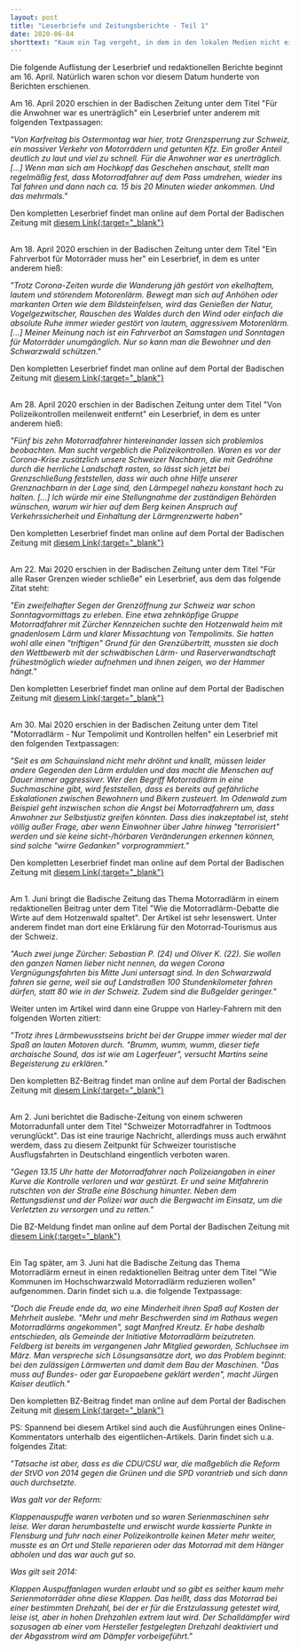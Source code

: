 ```yaml
---
layout: post
title: "Leserbriefe und Zeitungsberichte - Teil 1"
date: 2020-06-04
shorttext: "Kaum ein Tag vergeht, in dem in den lokalen Medien nicht ein Leserbrief oder Bericht über Motorradfahrer erscheint. Viel zu oft sind es Berichte über Tote oder Schwerverletzte, die auf den Rennstrecken rund um B 500, B 317 und B31 verunglücken. Und mindestens genauso oft gibt es redaktionelle Beiträge oder Leserbriefe, in dem Menschen über ihren verzweifelten Kampf gegen den Lärm berichten."
---
```


Die folgende Auflistung der Leserbrief und redaktionellen Berichte beginnt am 16. April. Natürlich waren schon vor diesem Datum hunderte von Berichten erschienen.

Am 16. April 2020 erschien in der Badischen Zeitung unter dem Titel "Für die Anwohner war es unerträglich" ein Leserbrief unter anderem mit folgenden Textpassagen: 

<i>"Von Karfreitag bis Ostermontag war hier, trotz Grenzsperrung zur Schweiz, ein massiver Verkehr von Motorrädern und getunten Kfz. Ein großer Anteil deutlich zu laut und viel zu schnell. Für die Anwohner war es unerträglich. [...] Wenn man sich am Hochkopf das Geschehen anschaut, stellt man regelmäßig fest, dass Motorradfahrer auf dem Pass umdrehen, wieder ins Tal fahren und dann nach ca. 15 bis 20 Minuten wieder ankommen. Und das mehrmals."</i>

Den kompletten Leserbrief findet man online auf dem Portal der Badischen Zeitung mit <span style="text-decoration: underline;">[diesem Link](https://www.badische-zeitung.de/leserbriefe-xmack7fqx--184823445.html){:target="_blank"}</span>
 
<br />
Am 18. April 2020 erschien in der Badischen Zeitung unter dem Titel "Ein Fahrverbot für Motorräder muss her" ein Leserbrief, in dem es unter anderem hieß: 

<i>"Trotz Corona-Zeiten wurde die Wanderung jäh gestört von ekelhaftem, lautem und störendem Motorenlärm. Bewegt man sich auf Anhöhen oder markanten Orten wie dem Bildsteinfelsen, wird das Genießen der Natur, Vogelgezwitscher, Rauschen des Waldes durch den Wind oder einfach die absolute Ruhe immer wieder gestört von lautem, aggressivem Motorenlärm. [...] Meiner Meinung nach ist ein Fahrverbot an Samstagen und Sonntagen für Motorräder unumgänglich. Nur so kann man die Bewohner und den Schwarzwald schützen."</i>

Den kompletten Leserbrief findet man online auf dem Portal der Badischen Zeitung mit <span style="text-decoration: underline;">[diesem Link](https://www.badische-zeitung.de/leserbriefe-x3seqfiax--184886863.html){:target="_blank"}</span>

<br />
Am 28. April 2020 erschien in der Badischen Zeitung unter dem Titel "Von Polizeikontrollen meilenweit entfernt" ein Leserbrief, in dem es unter anderem hieß: 

<i>"Fünf bis zehn Motorradfahrer hintereinander lassen sich problemlos beobachten. Man sucht vergeblich die Polizeikontrollen. Waren es vor der Corona-Krise zusätzlich unsere Schweizer Nachbarn, die mit Gedröhne durch die herrliche Landschaft rasten, so lässt sich jetzt bei Grenzschließung feststellen, dass wir auch ohne Hilfe unserer Grenznachbarn in der Lage sind, den Lärmpegel nahezu konstant hoch zu halten. [...] Ich würde mir eine Stellungnahme der zuständigen Behörden wünschen, warum wir hier auf dem Berg keinen Anspruch auf Verkehrssicherheit und Einhaltung der Lärmgrenzwerte haben"</i>

Den kompletten Leserbrief findet man online auf dem Portal der Badischen Zeitung mit <span style="text-decoration: underline;">[diesem Link](https://www.badische-zeitung.de/leserbriefe-xki3b7yix--185178804.html){:target="_blank"}</span>

<br />
Am 22. Mai 2020 erschien in der Badischen Zeitung unter dem Titel "Für alle Raser Grenzen wieder schließe" ein Leserbrief, aus dem das folgende Zitat steht: 

<i>"Ein zweifelhafter Segen der Grenzöffnung zur Schweiz war schon Sonntagvormittags zu erleben. Eine etwa zehnköpfige Gruppe Motorradfahrer mit Zürcher Kennzeichen suchte den Hotzenwald heim mit gnadenlosem Lärm und klarer Missachtung von Tempolimits. Sie hatten wohl alle einen "triftigen" Grund für den Grenzübertritt, mussten sie doch den Wettbewerb mit der schwäbischen Lärm- und Raserverwandtschaft frühestmöglich wieder aufnehmen und ihnen zeigen, wo der Hammer hängt."</i>

Den kompletten Leserbrief findet man online auf dem Portal der Badischen Zeitung mit <span style="text-decoration: underline;">[diesem Link](https://www.badische-zeitung.de/leserbriefe-xukunneqx){:target="_blank"}</span>

<br />
Am 30. Mai 2020 erschien in der Badischen Zeitung unter dem Titel "Motorradlärm - Nur Tempolimit und Kontrollen helfen" ein Leserbrief mit den folgenden Textpassagen: 

<i>"Seit es am Schauinsland nicht mehr dröhnt und knallt, müssen leider andere Gegenden den Lärm erdulden und das macht die Menschen auf Dauer immer aggressiver. Wer den Begriff Motorradlärm in eine Suchmaschine gibt, wird feststellen, dass es bereits auf gefährliche Eskalationen zwischen Bewohnern und Bikern zusteuert. Im Odenwald zum Beispiel geht inzwischen schon die Angst bei Motorradfahrern um, dass Anwohner zur Selbstjustiz greifen könnten. Dass dies inakzeptabel ist, steht völlig außer Frage, aber wenn Einwohner über Jahre hinweg "terrorisiert" werden und sie keine sicht-/hörbaren Veränderungen erkennen können, sind solche "wirre Gedanken" vorprogrammiert."</i>

Den kompletten Leserbrief findet man online auf dem Portal der Badischen Zeitung mit <span style="text-decoration: underline;">[diesem Link](https://www.badische-zeitung.de/leserbriefe-xnsfm6tix--185972104.html){:target="_blank"}</span>

<br />
Am 1. Juni bringt die Badische Zeitung das Thema Motorradlärm in einem redaktionellen Beitrag unter dem Titel "Wie die Motorradlärm-Debatte die Wirte auf dem Hotzenwald spaltet". Der Artikel ist sehr lesenswert. Unter anderem findet man dort eine Erklärung für den Motorrad-Tourismus aus der Schweiz.

<i>"Auch zwei junge Zürcher: Sebastian P. (24) und Oliver K. (22). Sie wollen den ganzen Namen lieber nicht nennen, da wegen Corona Vergnügungsfahrten bis Mitte Juni untersagt sind. In den Schwarzwald fahren sie gerne, weil sie auf Landstraßen 100 Stundenkilometer fahren dürfen, statt 80 wie in der Schweiz. Zudem sind die Bußgelder geringer."</i>

Weiter unten im Artikel wird dann eine Gruppe von Harley-Fahrern mit den folgenden Worten zitiert:

<i>"Trotz ihres Lärmbewusstseins bricht bei der Gruppe immer wieder mal der Spaß an lauten Motoren durch. "Brumm, wumm, wumm, dieser tiefe archaische Sound, das ist wie am Lagerfeuer", versucht Martins seine Begeisterung zu erklären."</i>

Den kompletten BZ-Beitrag findet man online auf dem Portal der Badischen Zeitung mit <span style="text-decoration: underline;">[diesem Link](https://www.badische-zeitung.de/wie-die-motorradlaerm-debatte-die-wirte-auf-dem-hotzenwald-spaltet){:target="_blank"}</span>


<br />
Am 2. Juni berichtet die Badische-Zeitung von einem schweren Motorradunfall unter dem Titel "Schweizer Motorradfahrer in Todtmoos verunglückt". Das ist eine traurige Nachricht, allerdings muss auch erwähnt werdem, dass zu diesem Zeitpunkt für Schweizer touristische Ausflugsfahrten in Deutschland eingentlich verboten waren.

<i>"Gegen 13.15 Uhr hatte der Motorradfahrer nach Polizeiangaben in einer Kurve die Kontrolle verloren und war gestürzt. Er und seine Mitfahrerin rutschten von der Straße eine Böschung hinunter. Neben dem Rettungsdienst und der Polizei war auch die Bergwacht im Einsatz, um die Verletzten zu versorgen und zu retten."</i>

Die BZ-Meldung findet man online auf dem Portal der Badischen Zeitung mit <span style="text-decoration: underline;">[diesem Link](https://www.badische-zeitung.de/schweizer-motorradfahrer-in-todtmoos-verunglueckt?cx_testId=6&cx_testVariant=cx_15&cx_artPos=0#cxrecs_s){:target="_blank"}</span>


<br />
Ein Tag später, am 3. Juni hat die Badische Zeitung das Thema Motorradlärm erneut in einen redaktionellen Beitrag unter dem Titel "Wie Kommunen im Hochschwarzwald Motorradlärm reduzieren wollen" aufgenommen. Darin findet sich u.a. die folgende Textpassage:

<i>"Doch die Freude ende da, wo eine Minderheit ihren Spaß auf Kosten der Mehrheit auslebe. "Mehr und mehr Beschwerden sind im Rathaus wegen Motorradlärms angekommen", sagt Manfred Kreutz. Er habe deshalb entschieden, als Gemeinde der Initiative Motorradlärm beizutreten. Feldberg ist bereits im vergangenen Jahr Mitglied geworden, Schluchsee im März. Man verspreche sich Lösungsansätze dort, wo das Problem beginnt: bei den zulässigen Lärmwerten und damit dem Bau der Maschinen. "Das muss auf Bundes- oder gar Europaebene geklärt werden", macht Jürgen Kaiser deutlich."</i>

Den kompletten BZ-Beitrag findet man online auf dem Portal der Badischen Zeitung mit <span style="text-decoration: underline;">[diesem Link](https://www.badische-zeitung.de/wie-kommunen-im-hochschwarzwald-motorradlaerm-reduzieren-wollen){:target="_blank"}</span>

PS: Spannend bei diesem Artikel sind auch die Ausführungen eines Online-Kommentators unterhalb des eigentlichen-Artikels. Darin findet sich u.a. folgendes Zitat:

<i>"Tatsache ist aber, dass es die CDU/CSU war, die maßgeblich die Reform der StVO von 2014 gegen die Grünen und die SPD vorantrieb und sich dann auch durchsetzte.

<i>Was galt vor der Reform:</i>

<i>Klappenauspuffe waren verboten und so waren Serienmaschinen sehr leise. Wer daran herumbastelte und erwischt wurde kassierte Punkte in Flensburg und fuhr nach einer Polizeikontrolle keinen Meter mehr weiter, musste es an Ort und Stelle reparieren oder das Motorrad mit dem Hänger abholen und das war auch gut so.</i>

<i>Was gilt seit 2014:</i>

<i>Klappen Auspuffanlagen wurden erlaubt und so gibt es seither kaum mehr Serienmotorräder ohne diese Klappen. Das heißt, dass das Motorrad bei einer bestimmten Drehzahl, bei der er für die Erstzulassung getestet wird, leise ist, aber in hohen Drehzahlen extrem laut wird. Der Schalldämpfer wird sozusagen ab einer vom Hersteller festgelegten Drehzahl deaktiviert und der Abgasstrom wird am Dämpfer vorbeigeführt."</i>
